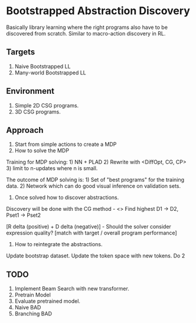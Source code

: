 # Bootstrapped Abstraction Discovery

Basically library learning where the right programs also have to be discovered from scratch. Similar to macro-action discovery in RL. 

## Targets

1) Naive Bootstrapped LL
2) Many-world Bootstrapped LL

## Environment

1) Simple 2D CSG programs.
2) 3D CSG programs.

## Approach

1. Start from simple actions to create a MDP
2. How to solve the MDP

Training for MDP solving:
    1) NN + PLAD
    2) Rewrite with <DiffOpt, CG, CP>
    3) limit to n-updates where n is small.

The outcome of MDP solving is: 
    1) Set of "best programs" for the training data.
    2) Network which can do good visual inference on validation sets. 

1. Once solved how to discover abstractions.

Discovery will be done with the CG method - <>
Find highest D1 -> D2, Pset1 -> Pset2

[R delta (positive) + D delta (negative)] - Should the solver consider expression quality? [match with target / overall program performance]

1. How to reintegrate the abstractions.

Update bootstrap dataset.
Update the token space with new tokens.
Do 2

## TODO

1. Implement Beam Search with new transformer.
2. Pretrain Model
3. Evaluate pretrained model.
4. Naive BAD
5. Branching BAD
